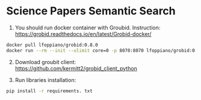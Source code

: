 # Science Papers Semantic Search

1. You should run docker container with Groubid. Instruction: https://grobid.readthedocs.io/en/latest/Grobid-docker/

```bash
docker pull lfoppiano/grobid:0.8.0
docker run --rm --init --ulimit core=0 -p 8070:8070 lfoppiano/grobid:0.8.0
```

2. Download groubit client: https://github.com/kermitt2/grobid_client_python

3. Run libraries installation:

```bash
pip install -r requirements. txt
``` 
